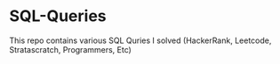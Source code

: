SQL-Queries
===
  
This repo contains various SQL Quries I solved
(HackerRank, Leetcode, Stratascratch, Programmers, Etc)
